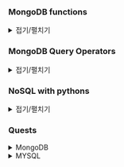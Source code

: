 ### MongoDB functions

<details>
<summary>접기/펼치기</summary>

|명령어|설명|예시|pythons|
|--|--|--|--|
|insertOne()|row를 insert하는 명령어-넣는 값의 datatype이 dictionary|db.fruits.insertOne({...})|.insert_one()|
|insertMany()|list를 insert하는 명령어-넣는 값의 datatype이 list|db.fruits.insertMany([...])|.insert_many()|
|deleteOne()|key:value값과 동일한 row를 하나만 지우는 명령어|db.posts.deleteOne({ title: "Post Title 5" })|.delete.one()|
|deleteMany()|key:value값과 동일한 row를 여러개 지우는 명령어|db.posts.deleteMany({ category: "Technology" })|.delete.many()|
|deleteMany({})|해당하는 collection 안의 값 전체를 지우는 명령어|db.posts.deleteMany({})|.delete.many()|
|find()|해당하는 collection 안의 값 전체를 조회하는 명령어|db.fruits.find({})|.find()
|deleteMany({_id: ObjectId("")})|해당하는 collection 안의 행(들)을 objectid를 이용해서 삭제하는 명령어|db.fruits.deleteMany({_id: ObjectId("657a6e04d20aacdc51db7726")})|.delete.many({"_id": ObjectId("")})|
|find({},{_id : 1, title:1, category:1, likes:1, })|원하는 column head(머릿말)로 전체 행 조회하기|db.posts.find({},{_id : 1, title:1, category:1, likes:1, })|.find()
||다음 dict를 추출하는 명령어||documents.next()
|updateMany({:},{$set:{body:"update Post"}})|(조건에 맞는)여러 정보를 컬럼 단위로 변경하는 명령어|updateMany({category:{$eq:"Technology"}},{$set:{likes:1, body:"update Post", date:Date()}})|updateMany()

 </details> 


### MongoDB Query Operators

<details>
<summary>접기/펼치기</summary>

|명령어|설명|예시|pythons|
|--|--|--|--|
|$inc|value값을 증가시키는 key|db.posts.updateMany({}, { $inc : {likes : 10} }) ;|pythons|
|$eq|value값과 일치한다는 의미의 key|db.posts.find({category  :{ $eq : "Event"}},{title:1, category:1, likes:1});, db.fruits_colors.find({fruits_id:{$eq:ObjectId("657bf156f31b806c7897d9d3")}})|pythons|
|$gt|value값보다 큰 값들을 의미하는 key|db.posts.find({likes  :{ $gt : 4}},{title:1, category:1, likes:1});|pythons|
|$in|value값을 묶는 key|db.posts.find({category  :{ $in : ["Event", "Tech"]}},{title:1, category:1, likes:1});|pythons|
|$set|여러 value값을 조회할 때, 어떤 것들을 조회할 지 설정해주는 key|db.posts.

 </details> 

### NoSQL with pythons

<details>
<summary>접기/펼치기</summary>

|구분|설명|링크|
|--|--|--|
|Inserts|DB에 Dictionary 형태로 data 넣기|[mongo_inserts.py](./docs/NoSQL/mongo_inserts.py)[mongo_inserts_doubleCollection.py](./docs/NoSQL/mongo_inserts_doubleCollection.py)|
|Finds|DB에서 원하는 key:value 찾기|[mongo_inserts.py](./docs/NoSQL/mongo_finds.py)|
|Deletes|DB에서 전체 or 특정 record 삭제|[mongo_delete.py](./docs/NoSQL/mongo_delete.py)|


 </details> 

### Quests

<details>
<summary>MongoDB</summary>

|구분|설명|링크|
|--|--|--|
|Inserts|function으로 data 넣기|[mongo_inserts.py](./docs/quests/mongo_insert_functions.py)|
|CRU|DB에 data 넣고 사용자 입력 값과 비교해 채점(정답 판별)|[solvingProblem_main.py](./docs/quests/solvingProblem_main.py)[solvingProblem_function.py](./docs/quests/solvingProblem_function.py)|
|CRU|DB에 data 넣고 사용자에게 보여준 후, 사용자 입력 값을 다른 DB에 insert|[todolist_main.py](./docs/quests/todolist_main.py)[todolist_function.py](./docs/quests/todolist_function.py)[display](./docs/img/todolist_main.png)|

 </details> 

<details>
<summary>MYSQL</summary>

|구분|설명|링크|
|--|--|--|
|SELECT|SELECT, GROUP BY, WHERE-IN, ORDER BY, HAVING을 이용한 예제풀이 퀘스트|[select_group_havings_orderby.sql](docs\SQLs\quests\select_group_havings_orderby.sql)|
|SELECT|INNER JOIN 활용한 예제풀이|[select_joins.sql](docs\SQLs\quests\select_joins.sql)
|SELECT|SUBQUERY와 이전 학습내용을 활용한 예제 풀이|[select_subquerys.sql](docs\SQLs\quests\select_subquerys.sql)|
|SELECT|이전 학습 내용 전부를 활용한 예제 풀이|[select_alls.sql](docs\SQLs\quests\select_alls.sql)|
|COMMON CODE|COMMON CODE TABLE을 활용한 JOIN|[common_codes.sql](docs\SQLs\quests\common_codes.sql)|

 </details> 
